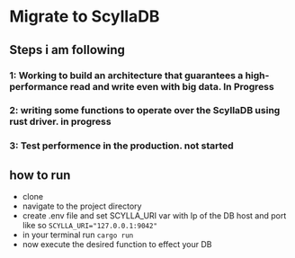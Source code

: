 # Migrate to ScyllaDB 

## Steps i am following 

### 1: Working to build an architecture that guarantees a high-performance read and write even with big data. In Progress

### 2: writing some functions to operate over the ScyllaDB using rust driver. in progress

### 3: Test performence in the production. not started

## how to run
- clone
- navigate to the project directory
- create .env file and set SCYLLA_URI var with Ip of the DB host and port like so ```SCYLLA_URI="127.0.0.1:9042"```
- in your terminal run ```cargo run```
- now execute the desired function to effect your DB